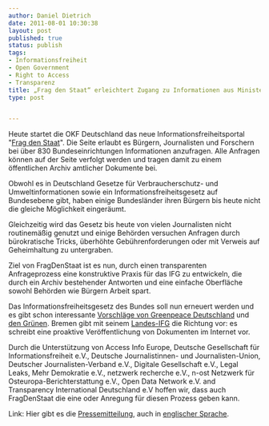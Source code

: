 ```yaml
---
author: Daniel Dietrich
date: 2011-08-01 10:30:38
layout: post
published: true
status: publish
tags:
- Informationsfreiheit
- Open Government
- Right to Access
- Transparenz
title: „Frag den Staat“ erleichtert Zugang zu Informationen aus Ministerien und Behörden
type: post


---
```


Heute startet die OKF Deutschland das neue Informationsfreiheitsportal "[Frag den Staat](http://fragdenstaat.de)". Die Seite erlaubt es Bürgern, Journalisten und Forschern bei über 830 Bundeseinrichtungen Informationen anzufragen. Alle Anfragen können auf der Seite verfolgt werden und tragen damit zu einem öffentlichen Archiv amtlicher Dokumente bei.

Obwohl es in Deutschland Gesetze für Verbraucherschutz- und Umweltinformationen sowie ein Informationsfreiheitsgesetz auf Bundesebene gibt, haben einige Bundesländer ihren Bürgern bis heute nicht die gleiche Möglichkeit eingeräumt. 

Gleichzeitig wird das Gesetz bis heute von vielen Journalisten nicht routinemäßig genutzt und einige Behörden versuchen Anfragen durch bürokratische Tricks, überhöhte Gebührenforderungen oder mit Verweis auf Geheimhaltung zu untergraben.

Ziel von FragDenStaat ist es nun, durch einen transparenten Anfrageprozess eine konstruktive Praxis für das IFG zu entwickeln, die durch ein Archiv bestehender Antworten und eine einfache Oberfläche sowohl Behörden wie Bürgern Arbeit spart. 

Das Informationsfreiheitsgesetz des Bundes soll nun erneuert werden und es gibt schon interessante [Vorschläge von Greenpeace Deutschland](http://www.netzwerkrecherche.de/files/nr-buergerinformationsgesetz-factsheet.pdf) und [den Grünen](http://www.gruenes-blog.de/buergerbeteiligung/?p=299). Bremen gibt mit seinem [Landes-IFG](http://www.informationsfreiheit-bremen.de/) die Richtung vor: es schreibt eine proaktive Veröffentlichung von Dokumenten im Internet vor.

Durch die Unterstützung von Access Info Europe, Deutsche Gesellschaft für Informationsfreiheit e.V., Deutsche Journalistinnen- und Journalisten-Union, Deutscher Journalisten-Verband e.V., Digitale Gesellschaft e.V., Legal Leaks, Mehr Demokratie e.V., netzwerk recherche e.V., n-ost Netzwerk für Osteuropa-Berichterstattung e.V., Open Data Network e.V. and Transparency International Deutschland e.V hoffen wir, dass auch FragDenStaat die eine oder Anregung für diesen Prozess geben kann.

Link: Hier gibt es die [Pressemitteilung](/files/blog/2011/08/FragdenStaat-Pressemitteilung.pdf), auch in [englischer Sprache](/files/blog/2011/08/FragdenStaat-PressReleaseEN.pdf).